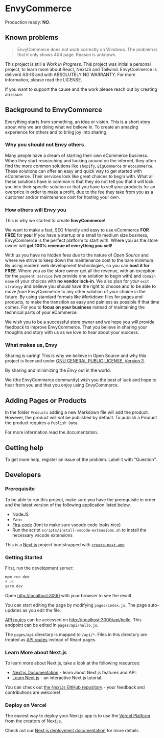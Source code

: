 # EnvyCommerce

Production ready: **NO**.

## Known problems

> EnvyCommerce does not work correctly on Windows. The problem is that it only shows 404 page. Reason is unknown.

This project is still a _Work in Progress_.
This project was initial a personal project, to learn more about React, NextJS and Tailwind.
EnvyCommerce is deliverd AS-IS and with ABSOLUTELY NO WARRANTY. For more information, please read the LICENSE.

If you want to support the cause and the work please reach out by creating an issue.

## Background to EnvyCommerce

Everything starts from something, an idea or vision. This is a short story about why we are doing what we believe in. To create an amazing experience for others and to bring joy into sharing.

### Why you should not Envy others

Many people have a dream of starting their own eCommerce business. When they start researching and looking around on the internet, they often find the more common solutions like `shopify`, `BigCommerce` or `WooCommerce`. These solutions can offer an easy and quick way to get started with eCommerce. Their services look like great choices to begin with.
What all these solutions have in common is that they do not tell you that it will lock you into their specific solution or that you have to sell your products for an overprice in order to make a profit, due to the fee they take from you as a customer and/or maintenance cost for hosting your own.

### How others will Envy you

This is why we started to create **EnvyCommerce**!

We want to make a fast, SEO friendly and easy to use eCommerce **FOR FREE** for **you**! If you have a startup or a small to medium size business, EnvyCommerce is the perfect platform to start with. Where you as the store owner will **get 100% revenue of everything you sell!**

With us you have no hidden fees due to the nature of _Open Source_ and where we strive to keep down the maintenance cost to the bare minimum. By using modern web development technologies, so you can **host it for FREE**. Where you as the store owner get all the revenue, with an exception for the `payment service` (we provide one solution to begin with) and `domain name` of your choices with **no vendor lock-in**.
We also plan for _your_ `exit strategy` and believe you should have the right to choose and to be able to move _from_ EnvyCommerce to any other solution of _your_ choice in the future. By using standard formats like _Markdown_ files for pages and products, to make the transition as easy and painless as possible if that time comes. For you to **focus on your business** instead of maintaining the technical parts of your eCommerce.

We wish you to be a successful store owner and we hope you will provide feedback to improve EnvyCommerce. That you believe in sharing your thoughts and story with us as we love to hear about your success.

### What makes us, Envy

Sharing is caring!
This is why we believe in Open Source and why this project is licensed under [GNU GENERAL PUBLIC LICENSE, Version 3](/LICENSE).

By sharing and minimizing the _Envy_ out in the world.

We (the EnvyCommerce community) wish you the best of luck and hope to hear from you and that you enjoy using EnvyCommerce.

## Adding Pages or Products

In the folder `Products` adding a new Markdown file will add the product.
However, the product will _not_ be published by default. To publish a Product the product requires a `Publish Date`.

For more information read the documentation.

## Getting help

To get more help, register an issue of the problem. Label it with "Question".

## Developers

### Prerequisite

To be able to run this project, make sure you have the prerequisite in order and the latest version of the following application listed below.

- NodeJS
- Yarn
- [Fira-code](https://github.com/tonsky/FiraCode/wiki/Installing) (font to make sure vscode code looks nice)
- Run the script `scripts/install-vscode-extensions.sh` to install the necessary vscode extensions

This is a [Next.js](https://nextjs.org/) project bootstrapped with [`create-next-app`](https://github.com/vercel/next.js/tree/canary/packages/create-next-app).

### Getting Started

First, run the development server:

```bash
npm run dev
# or
yarn dev
```

Open [http://localhost:3000](http://localhost:3000) with your browser to see the result.

You can start editing the page by modifying `pages/index.js`. The page auto-updates as you edit the file.

[API routes](https://nextjs.org/docs/api-routes/introduction) can be accessed on [http://localhost:3000/api/hello](http://localhost:3000/api/hello). This endpoint can be edited in `pages/api/hello.js`.

The `pages/api` directory is mapped to `/api/*`. Files in this directory are treated as [API routes](https://nextjs.org/docs/api-routes/introduction) instead of React pages.

### Learn More about Next.js

To learn more about Next.js, take a look at the following resources:

- [Next.js Documentation](https://nextjs.org/docs) - learn about Next.js features and API.
- [Learn Next.js](https://nextjs.org/learn) - an interactive Next.js tutorial.

You can check out [the Next.js GitHub repository](https://github.com/vercel/next.js/) - your feedback and contributions are welcome!

### Deploy on Vercel

The easiest way to deploy your Next.js app is to use the [Vercel Platform](https://vercel.com/new?utm_medium=default-template&filter=next.js&utm_source=create-next-app&utm_campaign=create-next-app-readme) from the creators of Next.js.

Check out our [Next.js deployment documentation](https://nextjs.org/docs/deployment) for more details.
